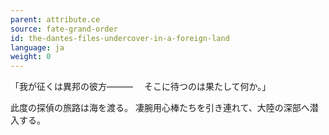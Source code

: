 ```yaml
---
parent: attribute.ce
source: fate-grand-order
id: the-dantes-files-undercover-in-a-foreign-land
language: ja
weight: 0
---
```


「我が征くは異邦の彼方―――
　そこに待つのは果たして何か。」

此度の探偵の旅路は海を渡る。
凄腕用心棒たちを引き連れて、大陸の深部へ潜入する。
